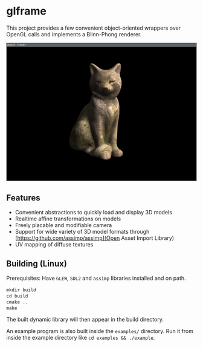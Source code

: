 # glframe

This project provides a few convenient object-oriented wrappers over OpenGL calls and implements a Blinn-Phong renderer.

![Screenshot of the example program built with glframe](https://github.com/bubba2k/glframe/blob/master/screenshot.png?raw=true)

## Features
- Convenient abstractions to quickly load and display 3D models
- Realtime affine transformations on models
- Freely placable and modifiable camera
- Support for wide variety of 3D model formats through [https://github.com/assimp/assimp](Open Asset Import Library)
- UV mapping of diffuse textures  

## Building (Linux)

Prerequisites: Have `GLEW`, `SDL2` and `assimp` libraries installed and on path.

```
mkdir build
cd build
cmake ..
make
```

The built dynamic library will then appear in the build directory.


An example program is also built inside the `examples/` directory.
Run it from inside the example directory like `cd examples && ./example`.
